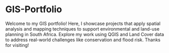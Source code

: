 # GIS-Portfolio
Welcome to my GIS portfolio! Here, I showcase projects that apply spatial analysis and mapping techniques to support environmental and land-use planning in South Africa. Explore my work using QGIS and Land Cover data to address real-world challenges like conservation and flood risk. Thanks for visiting!

